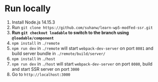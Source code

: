 # Run locally

1. Install Node.js 14.15.3
2. Run `git clone https://github.com/suhanw/learn-wp5-modfed-ssr.git`
3. **Run `git checkout loadable` to switch to the branch using `@loadable/component`**
3. `npm install` in `./remote`
4. `npm run dev` in `./remote` will start `webpack-dev-server` on port `8081` and build server bundle in `./remote/build/server/`
5. `npm install` in `./host`
6. `npm run dev` in `./host` will start `webpack-dev-server` on port `8080`, build and start SSR server on port `3000`
7. Go to `http://localhost:3000`
